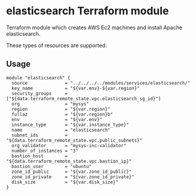 elasticsearch Terraform module
========================

Terraform module which creates AWS Ec2 machines and install Apache elasticsearch.

These types of resources are supported:


Usage
-----

```
module "elasticsearch" {
  source              = "../../../../modules/services/elasticsearch/"
  key_name            = "${var.env}-${var.region}"
  security_groups     = ["${data.terraform_remote_state.vpc.elasticsearch_sg_id}"]
  org                 = "mysys"
  region              = "${var.region}"
  fullaz              = "${var.region}b"
  env                 = "${var.env}"
  instance_type       = "${var.instance_type}"
  name                = "elasticsearch"
  subnet_ids          = "${data.terraform_remote_state.vpc.public_subnets}"
  org_validator       = "mysys-inc-validator"
  number_of_instances = "3"
  bastion_host        = "${data.terraform_remote_state.vpc.bastion_ip}"
  bastion_user        = "ubuntu"
  zone_id_public      = "${var.zone_id_public}"
  zone_id_private     = "${var.zone_id_private}"
  disk_size           = "${var.disk_size}"
}
```
